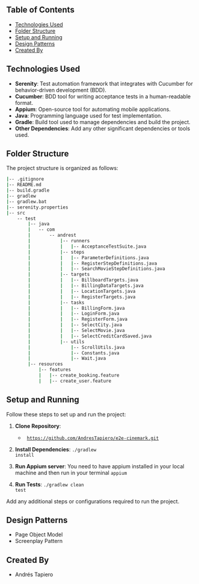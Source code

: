 ## Table of Contents

- [Technologies Used](#technologies-used)
- [Folder Structure](#folder-structure)
- [Setup and Running](#setup-and-running)
- [Design Patterns](#design-patterns)
- [Created By](#created-by)

## Technologies Used

- **Serenity**: Test automation framework that integrates with Cucumber for behavior-driven development (BDD).
- **Cucumber**: BDD tool for writing acceptance tests in a human-readable format.
- **Appium**: Open-source tool for automating mobile applications.
- **Java**: Programming language used for test implementation.
- **Gradle**: Build tool used to manage dependencies and build the project.
- **Other Dependencies**: Add any other significant dependencies or tools used.

## Folder Structure

The project structure is organized as follows:

```bash
|-- .gitignore
|-- README.md
|-- build.gradle
|-- gradlew
|-- gradlew.bat
|-- serenity.properties
|-- src
    -- test
        |-- java
        |   -- com
        |       -- andrest
        |           |-- runners
        |           |   |-- AcceptanceTestSuite.java
        |           |-- steps
        |           |   |-- ParameterDefinitions.java
        |           |   |-- RegisterStepDefinitions.java
        |           |   |-- SearchMovieStepDefinitions.java
        |           |-- targets
        |           |   |-- BillboardTargets.java
        |           |   |-- BillingDataTargets.java
        |           |   |-- LocationTargets.java
        |           |   |-- RegisterTargets.java
        |           |-- tasks
        |           |   |-- BillingForm.java
        |           |   |-- LoginForm.java
        |           |   |-- RegisterForm.java
        |           |   |-- SelectCity.java
        |           |   |-- SelectMovie.java
        |           |   |-- SelectCreditCardSaved.java
        |           |-- utils
        |               |-- ScrollUtils.java
        |               |-- Constants.java
        |               |-- Wait.java
        |-- resources
            |-- features
            |   |-- create_booking.feature
            |   |-- create_user.feature

```

## Setup and Running

Follow these steps to set up and run the project:

1. **Clone Repository**:
    - <code> https://github.com/AndresTapiero/e2e-cinemark.git</code>


2. **Install Dependencies**:
   <code>./gradlew install</code>

3. **Run Appium server**:
   You need to have appium installed in your local machine and then run in your terminal
   <code>appium</code>

5. **Run Tests**:
   <code>./gradlew clean test</code>

Add any additional steps or configurations required to run the project.

## Design Patterns

- Page Object Model
- Screenplay Pattern

## Created By

- Andrés Tapiero